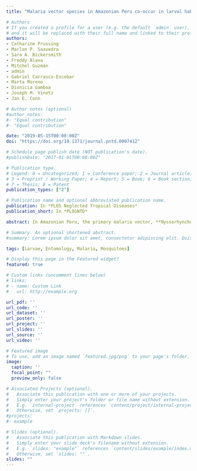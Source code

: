 ```yaml
---
title: "Malaria vector species in Amazonian Peru co-occur in larval habitats but have distinct larval microbial communities"

# Authors
# If you created a profile for a user (e.g. the default `admin` user), write the username (folder name) here
# and it will be replaced with their full name and linked to their profile.
authors:
- Catharine Prussing
- Marlon P. Saavedra
- Sara A. Bickersmith
- Freddy Alava
- Mitchel Guzmán
- admin
- Gabriel Carrasco-Escobar
- Marta Moreno
- Dionicia Gamboa
- Joseph M. Vinetz
- Jan E. Conn

# Author notes (optional)
#author_notes:
#- "Equal contribution"
#- "Equal contribution"

date: "2019-05-15T00:00:00Z"
doi: "https://doi.org/10.1371/journal.pntd.0007412"

# Schedule page publish date (NOT publication's date).
#publishDate: "2017-01-01T00:00:00Z"

# Publication type.
# Legend: 0 = Uncategorized; 1 = Conference paper; 2 = Journal article;
# 3 = Preprint / Working Paper; 4 = Report; 5 = Book; 6 = Book section;
# 7 = Thesis; 8 = Patent
publication_types: ["2"]

# Publication name and optional abbreviated publication name.
publication: In *PLOS Neglected Tropical Diseases*
publication_short: In *PLOSNTD*

abstract: In Amazonian Peru, the primary malaria vector, **Nyssorhynchus darlingi** (formerly **Anopheles darlingi**), is difficult to target using standard vector control methods because it mainly feeds and rests outdoors. Larval source management could be a useful supplementary intervention, but to determine its feasibility, more detailed studies on the larval ecology of **Ny. darlingi** are essential. We conducted a multi-level study of the larval ecology of Anophelinae mosquitoes in the peri-Iquitos region of Amazonian Peru, examining the environmental characteristics of the larval habitats of four species, comparing the larval microbiota among species and habitats, and placing **Ny. darlingi** larval habitats in the context of spatial heterogeneity in human malaria transmission. We collected **Ny. darlingi, Nyssorhynchus rangeli** (formerly **Anopheles rangeli**), **Nyssorhynchus triannulatus s.l.** (formerly **Anopheles triannulatus s.l.**), and **Nyssorhynchus sp. nr. konderi** (formerly **Anopheles sp. nr. konderi**) from natural and artificial water bodies throughout the rainy and dry seasons. We found that, consistent with previous studies in this region and in Brazil, the presence of **Ny. darlingi** was significantly associated with water bodies in landscapes with more recent deforestation and lower light intensity. **Nyssorhynchus darlingi** presence was also significantly associated with a lower vegetation index, other Anophelinae species, and emergent vegetation. Though they were collected in the same water bodies, the microbial communities of **Ny. darlingi** larvae were distinct from those of **Ny. rangeli** and **Ny. triannulatus s.l.**, providing evidence either for a species-specific larval microbiome or for segregation of these species in distinct microhabitats within each water body. We demonstrated that houses with more reported malaria cases were located closer to **Ny. darlingi** larval habitats; thus, targeted control of these sites could help ameliorate malaria risk. The co-occurrence of **Ny. darlingi** larvae in water bodies with other putative malaria vectors increases the potential impact of larval source management in this region.

# Summary. An optional shortened abstract.
#summary: Lorem ipsum dolor sit amet, consectetur adipiscing elit. Duis posuere tellus ac convallis placerat. Proin tincidunt magna sed ex sollicitudin condimentum.

tags: [Larvae, Entomology, Malaria, Mosquitoes]

# Display this page in the Featured widget?
featured: true

# Custom links (uncomment lines below)
# links:
# - name: Custom Link
#   url: http://example.org

url_pdf: ''
url_code: ''
url_dataset: ''
url_poster: ''
url_project: ''
url_slides: ''
url_source: ''
url_video: ''

# Featured image
# To use, add an image named `featured.jpg/png` to your page's folder.
image:
  caption: ''
  focal_point: ""
  preview_only: false

# Associated Projects (optional).
#   Associate this publication with one or more of your projects.
#   Simply enter your project's folder or file name without extension.
#   E.g. `internal-project` references `content/project/internal-project/index.md`.
#   Otherwise, set `projects: []`.
#projects:
#- example

# Slides (optional).
#   Associate this publication with Markdown slides.
#   Simply enter your slide deck's filename without extension.
#   E.g. `slides: "example"` references `content/slides/example/index.md`.
#   Otherwise, set `slides: ""`.
slides: ""
---
```

